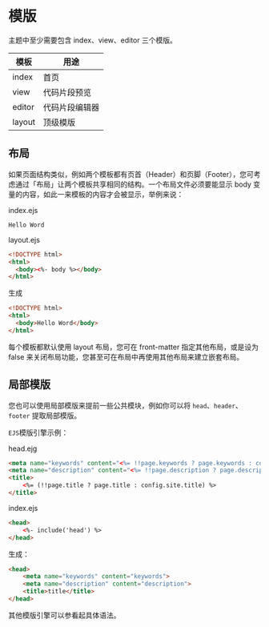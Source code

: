 # 模版
主题中至少需要包含 index、view、editor 三个模版。

| 模板 | 用途 |
| ----------- | ----------- |
| index | 首页 |
| view | 代码片段预览 |
| editor | 代码片段编辑器 |
| layout | 顶级模版 |

## 布局
如果页面结构类似，例如两个模板都有页首（Header）和页脚（Footer），您可考虑通过「布局」让两个模板共享相同的结构。一个布局文件必须要能显示 body 变量的内容，如此一来模板的内容才会被显示，举例来说：

index.ejs
``` 
Hello Word
```

layout.ejs
``` html
<!DOCTYPE html>
<html>
  <body><%- body %></body>
</html>
```
生成
``` html
<!DOCTYPE html>
<html>
  <body>Hello Word</body>
</html>
```

每个模板都默认使用 layout 布局，您可在 front-matter 指定其他布局，或是设为 false 来关闭布局功能，您甚至可在布局中再使用其他布局来建立嵌套布局。

## 局部模版
您也可以使用局部模版来提前一些公共模块，例如你可以将 `head`、`header`、`footer` 提取局部模版。

`EJS`模版引擎示例：

head.ejg
``` html
<meta name="keywords" content="<%= !!page.keywords ? page.keywords : config.site.keywords %>">
<meta name="description" content="<%= !!page.description ? page.description : config.site.description %>">
<title>
    <%= (!!page.title ? page.title : config.site.title) %>
</title>
```

index.ejs
``` html
<head>
    <%- include('head') %>
</head>
```
生成：
``` html
<head>
    <meta name="keywords" content="keywords">
    <meta name="description" content="description">
    <title>title</title>
</head>
```
其他模版引擎可以参看起具体语法。